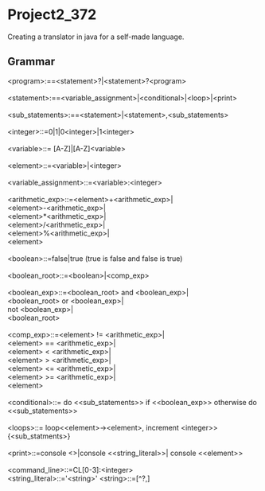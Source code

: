 # Project2_372
Creating a translator in java for a self-made language.

## Grammar
\<program\>:==\<statement\>?|\<statement\>?\<program\><br/><br/>
\<statement\>:==\<variable_assignment\>|\<conditional\>|\<loop\>|\<print\><br/><br/>
\<sub_statements\>:==\<statement\>|\<statement\>,\<sub_statements\><br/><br/>
\<integer\>::=0|1|0\<integer\>|1\<integer\><br/><br/>
\<variable\>::= [A-Z]|[A-Z]\<variable\><br/><br/>
\<element\>::=\<variable\>|\<integer\><br/><br/> <!-- Should I include string literal in here? -->
\<variable_assignment\>::=\<variable\>:\<integer\><br/><br/>
\<arithmetic_exp\>::=\<element\>+\<arithmetic_exp\>|<br/>
\<element\>-\<arithmetic_exp\>|<br/>
\<element\>*\<arithmetic_exp\>|<br/>
\<element\>/\<arithmetic_exp\>|<br/>
\<element\>%\<arithmetic_exp\>|<br/>
\<element\><br/><br/>
\<boolean\>::=false|true (true is false and false is true)<br/><br/>
\<boolean_root\>::=\<boolean\>|\<comp_exp\><br/><br/>
\<boolean_exp\>::=\<boolean_root\> and \<boolean_exp\>|<br/>
\<boolean_root\> or \<boolean_exp\>|<br/>
not \<boolean_exp\>|<br/>
\<boolean_root\><br/><br/>
\<comp_exp\>::=\<element\> != \<arithmetic_exp\>|<br/>
\<element\> == \<arithmetic_exp\>|<br/>
\<element\> < \<arithmetic_exp\>|<br/>
\<element\> > \<arithmetic_exp\>|<br/>
\<element\> <= \<arithmetic_exp\>|<br/>
\<element\> >= \<arithmetic_exp\>|<br/>
\<element\><br/><br/>
\<conditional\>::= do <<sub_statements>> if <<boolean_exp>> otherwise do <<sub_statements>><br/><br/>
\<loops\>::= loop\<\<element\>->\<element\>, increment \<integer\>\> {\<sub_statments\>}<br/><br/> <!-- while and for necessary? just for? -->
\<print\>::=console <>|console <<string_literal>>| console <\<element\>><br/><br/> <!-- need to be able to print anything else? Do I have to define string_literal? -->
\<command_line\>::=CL[0-3]:\<integer\><br/> <!-- TODO Unsure how to do this ask for help-->
\<string_literal\>::='\<string\>'
\<string\>::=[^?,] <!-- Any character except ? and , because of the parsing requirements -->